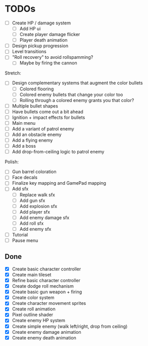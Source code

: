 # TODOs

- [ ] Create HP / damage system
  - [ ] Add HP ui
  - [ ] Create player damage flicker
  - [ ] Player death animation
- [ ] Design pickup progression
- [ ] Level transitions
- [ ] "Roll recovery" to avoid rollspamming?
  - [ ] Maybe by firing the cannon

Stretch:
- [ ] Design complementary systems that augment the color bullets
  - [ ] Colored flooring
  - [ ] Colored enemy bullets that change your color too
  - [ ] Rolling through a colored enemy grants you that color?
- [ ] Multiple bullet shapes
- [ ] Have bullets come out a bit ahead
- [ ] Ignition + impact effects for bullets
- [ ] Main menu
- [ ] Add a variant of patrol enemy
- [ ] Add an obstacle enemy
- [ ] Add a flying enemy
- [ ] Add a boss
- [ ] Add drop-from-ceiling logic to patrol enemy

Polish:
- [ ] Gun barrel coloration
- [ ] Face decals
- [ ] Finalize key mapping and GamePad mapping
- [ ] Add sfx
  - [ ] Replace walk sfx
  - [ ] Add gun sfx
  - [ ] Add explosion sfx
  - [ ] Add player sfx
  - [ ] Add enemy damage sfx
  - [ ] Add roll sfx
  - [ ] Add enemy sfx
- [ ] Tutorial
- [ ] Pause menu

## Done
- [x] Create basic character controller
- [x] Create main tileset
- [x] Refine basic character controller
- [x] Create dodge roll mechanism
- [x] Create basic gun weapon + firing
- [x] Create color system
- [x] Create character movement sprites
- [x] Create roll animation
- [x] Pixel outline shader
- [x] Create enemy HP system
- [x] Create simple enemy (walk left/right, drop from ceiling)
- [x] Create enemy damage animation
- [x] Create enemy death animation
